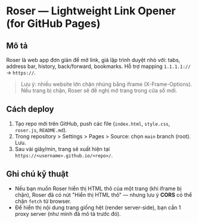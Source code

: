 # Roser — Lightweight Link Opener (for GitHub Pages)

## Mô tả
Roser là web app đơn giản để mở link, giả lập trình duyệt nhỏ với: tabs, address bar, history, back/forward, bookmarks. Hỗ trợ mapping `1.1.1.1://` → `https://`.

> Lưu ý: nhiều website lớn chặn nhúng bằng iframe (X-Frame-Options). Nếu trang bị chặn, Roser sẽ đề nghị mở trang trong cửa sổ mới.

## Cách deploy
1. Tạo repo mới trên GitHub, push các file (`index.html`, `style.css`, `roser.js`, `README.md`).
2. Trong repository > Settings > Pages > Source: chọn `main` branch (root). Lưu.
3. Sau vài giây/min, trang sẽ xuất hiện tại `https://<username>.github.io/<repo>/`.

## Ghi chú kỹ thuật
- Nếu bạn muốn Roser hiển thị HTML thô của một trang (khi iframe bị chặn), Roser đã có nút "Hiển thị HTML thô" — nhưng lưu ý **CORS** có thể chặn `fetch` từ browser.
- Để hiển thị nội dung trang giống hệt (render server-side), bạn cần 1 proxy server (như mình đã mô tả trước đó).
